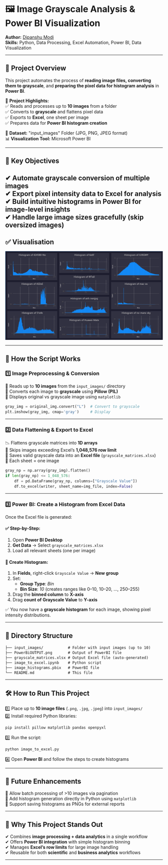 
# 🖼️ Image Grayscale Analysis & Power BI Visualization  
**Author:** [Dipanshu Modi](https://github.com/dipanshumodi31)  
**Skills:** Python, Data Processing, Excel Automation, Power BI, Data Visualization  

---

## 🚀 Project Overview  
This project automates the process of **reading image files, converting them to grayscale**, and **preparing the pixel data for histogram analysis** in **Power BI**.

📌 **Project Highlights:**  
✅ Reads and processes up to **10 images** from a folder  
✅ Converts to **grayscale** and flattens pixel data  
✅ Exports to **Excel**, one sheet per image  
✅ Prepares data for **Power BI histogram creation**

🔗 **Dataset:** "input_images" Folder (JPG, PNG, JPEG format)  
📊 **Visualization Tool:** Microsoft Power BI  

---

## 🎯 Key Objectives  
✔ Automate grayscale conversion of multiple images  
✔ Export pixel intensity data to Excel for analysis  
✔ Build intuitive **histograms** in Power BI for image-level insights  
✔ Handle large image sizes gracefully (skip oversized images)  
---

## ✅ Visualisation
![Output](PowerBiOUTPUT.png)

---

## 🧠 How the Script Works  

### 1️⃣ Image Preprocessing & Conversion  
📁 Reads up to **10 images** from the `input_images/` directory  
🎨 Converts each image to **grayscale** using **Pillow (PIL)**  
📐 Displays original vs grayscale image using `matplotlib`

```python
gray_img = original_img.convert("L")  # Convert to grayscale
plt.imshow(gray_img, cmap='gray')     # Display
```

---

### 2️⃣ Data Flattening & Export to Excel  
📉 Flattens grayscale matrices into **1D arrays**  
📏 Skips images exceeding Excel’s **1,048,576 row limit**  
📁 Saves valid grayscale data into an **Excel file** (`grayscale_matrices.xlsx`)  
📄 Each sheet = one image

```python
gray_np = np.array(gray_img).flatten()
if len(gray_np) <= 1_048_576:
    df = pd.DataFrame(gray_np, columns=["Grayscale Value"])
    df.to_excel(writer, sheet_name=img_file, index=False)
```

---

### 3️⃣ Power BI: Create a Histogram from Excel Data  
Once the Excel file is generated:

#### ✅ Step-by-Step:
1. Open **Power BI Desktop**
2. **Get Data** → Select `grayscale_matrices.xlsx`
3. Load all relevant sheets (one per image)

#### 🔧 Create Histogram:
1. In **Fields**, right-click `Grayscale Value` → **New group**
2. Set:
   - **Group Type**: *Bin*  
   - **Bin Size**: *10* (creates ranges like 0–10, 10–20, ..., 250–255)
3. Drag the **binned column** to **X-axis**  
4. Drag **count of Grayscale Value** to **Y-axis**

✅ You now have a **grayscale histogram** for each image, showing pixel intensity distributions.

---

## 📂 Directory Structure

```
├── input_images/           # Folder with input images (up to 10)
├── PowerBiOUTPUT.png       # Output of PowerBI file
├── grayscale_matrices.xlsx # Output Excel file (auto-generated)
├── image_to_excel.ipynb    # Python script
├── image_histograms.pbix   # PowerBI file
└── README.md               # This file
```

---

## 🛠 How to Run This Project  

1️⃣ Place up to **10 image files** (`.png`, `.jpg`, `.jpeg`) into `input_images/`  
2️⃣ Install required Python libraries:

```bash
pip install pillow matplotlib pandas openpyxl
```

3️⃣ Run the script:

```bash
python image_to_excel.py
```

4️⃣ Open **Power BI** and follow the steps to create histograms  

---

## 🔮 Future Enhancements  
🔹 Allow batch processing of >10 images via pagination  
🔹 Add histogram generation directly in Python using `matplotlib`  
🔹 Support saving histograms as PNGs for external reports  

---

## 📌 Why This Project Stands Out  
✔ Combines **image processing + data analytics** in a single workflow  
✔ Offers **Power BI integration** with simple histogram binning  
✔ Manages **Excel’s row limits** for large image handling  
✔ Reusable for both **scientific** and **business analytics** workflows  

---

